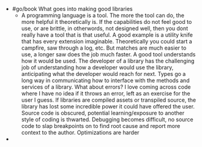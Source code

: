 - #go/book What goes into making good libraries
	- A programming language is a tool. The more the tool can do, the more helpful it theoretically is. If the capabilities do not feel good to use, or are brittle, in otherwords, not designed well, then you dont really have a tool that is that useful. A good example is a utility knife that has every extension imaginable. Theoretically you could start a campfire, saw through a log, etc. But matches are much easier to use, a longer saw does the job much faster. A good tool understands how it would be used. The developer of a library has the challenging job of understanding how a developer would use the library, anticipating what the developer would reach for next. Types go a long way in communicating how to interface with the methods and services of a library. What about errors? I love coming across code where I have no idea if it throws an error, left as an exercise for the user I guess. If libraries are compiled assets or transpiled source, the library has lost some incredible power it could have offered the user. Source code is obscured, potential learning/exposure to another style of coding is thwarted. Debugging becomes difficult, no source code to slap breakpoints on to find root cause and report more context to the author. Optimizations are harder
-